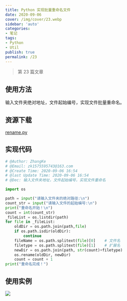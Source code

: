 ```yaml
---
title: Python 实现批量重命名文件
date: 2020-09-06
cover: /img/cover/23.webp
sidebar: 'auto'
categories:
- 笔记
tags:
- Python
- Util
publish: true
permalink: /23
---
```


> 第 23 篇文章
<!-- more -->

## 使用方法

输入文件夹绝对地址，文件起始编号，实现文件批量重命名。



## 资源下载

[rename.py](/script/rename.py)

## 实现代码

```python
# @Author: ZhangKe
# @Email: zk1575595743@163.com
# @Create Time: 2020-09-06 16:54
# @last Update Time: 2020-09-06 16:54
# @Dec: 输入文件夹地址，文件起始编号，实现文件重命名

import os

path = input("请输入文件夹的绝对路径:\n")
count_str = input("请输入文件的起始编号:\n")
print("重命名开始！\n")
count = int(count_str)
_fileList = os.listdir(path)
for file in _fileList:
    oldDir = os.path.join(path,file)
    if os.path.isdir(oldDir):
        continue
    fileName = os.path.splitext(file)[0]    # 文件名
    filetype = os.path.splitext(file)[1]    # 扩展名
    newDir = os.path.join(path, str(count)+filetype)
    os.rename(oldDir, newDir)
    count = count + 1
print("重命名完成！")
```

## 使用实例

![](/img/2020/rename_1.png)

